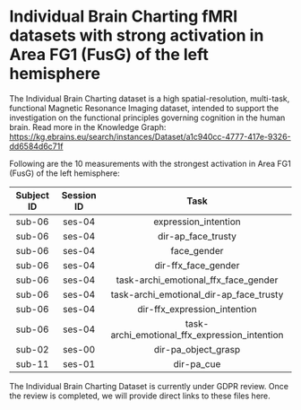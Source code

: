 # Individual Brain Charting fMRI datasets with strong activation in Area FG1 (FusG) of the left hemisphere

The Individual Brain Charting dataset is a high spatial-resolution, multi-task, functional Magnetic Resonance Imaging dataset, intended to support the investigation on the functional principles governing cognition in the human brain.
Read more in the Knowledge Graph: https://kg.ebrains.eu/search/instances/Dataset/a1c940cc-4777-417e-9326-dd6584d6c71f

Following are the 10 measurements with the strongest activation in Area FG1 (FusG) of the left hemisphere:

| Subject ID | Session ID | Task |
| :-: | :-: | :-: |
| sub-06 | ses-04 | expression_intention|
| sub-06 | ses-04 | dir-ap_face_trusty|
| sub-06 | ses-04 | face_gender|
| sub-06 | ses-04 | dir-ffx_face_gender|
| sub-06 | ses-04 | task-archi_emotional_ffx_face_gender|
| sub-06 | ses-04 | task-archi_emotional_dir-ap_face_trusty|
| sub-06 | ses-04 | dir-ffx_expression_intention|
| sub-06 | ses-04 | task-archi_emotional_ffx_expression_intention|
| sub-02 | ses-00 | dir-pa_object_grasp|
| sub-11 | ses-01 | dir-pa_cue|


The Individual Brain Charting Dataset is currently under GDPR review. Once the review is completed, we will provide direct links to these files here.